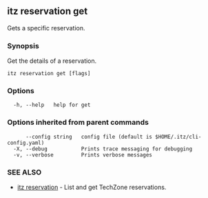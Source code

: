 ## itz reservation get

Gets a specific reservation.

### Synopsis

Get the details of a reservation.

```
itz reservation get [flags]
```

### Options

```
  -h, --help   help for get
```

### Options inherited from parent commands

```
      --config string   config file (default is $HOME/.itz/cli-config.yaml)
  -X, --debug           Prints trace messaging for debugging
  -v, --verbose         Prints verbose messages
```

### SEE ALSO

* [itz reservation](itz_reservation.md)	 - List and get TechZone reservations.

